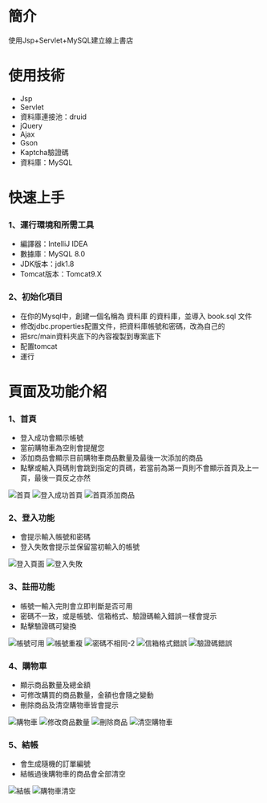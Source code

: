 # 簡介
使用Jsp+Servlet+MySQL建立線上書店

# 使用技術

* Jsp
* Servlet
* 資料庫連接池：druid 
* jQuery
* Ajax
* Gson
* Kaptcha驗證碼
* 資料庫：MySQL


# 快速上手
### 1、運行環境和所需工具
* 編譯器：IntelliJ IDEA
* 數據庫：MySQL 8.0
* JDK版本：jdk1.8
* Tomcat版本：Tomcat9.X

### 2、初始化項目
* 在你的Mysql中，創建一個名稱為 資料庫 的資料庫，並導入 book.sql 文件
* 修改jdbc.properties配置文件，把資料庫帳號和密碼，改為自己的
* 把src/main資料夾底下的內容複製到專案底下
* 配置tomcat
* 運行

# 頁面及功能介紹

### 1、首頁
* 登入成功會顯示帳號
* 當前購物車為空則會提醒您
* 添加商品會顯示目前購物車商品數量及最後一次添加的商品
* 點擊或輸入頁碼則會跳到指定的頁碼，若當前為第一頁則不會顯示首頁及上一頁，最後一頁反之亦然

![首頁](https://user-images.githubusercontent.com/82807965/185015996-862f9353-6b15-4669-b75b-b08905825b85.jpg)
![登入成功首頁](https://user-images.githubusercontent.com/82807965/185014204-ed09a24b-de5d-4a2e-a8e3-d299f89eb795.jpg)
![首頁添加商品](https://user-images.githubusercontent.com/82807965/185013884-59cb97b0-be6c-48a6-921f-950142aefe7b.jpg)


### 2、登入功能
* 會提示輸入帳號和密碼
* 登入失敗會提示並保留當初輸入的帳號

![登入頁面](https://user-images.githubusercontent.com/82807965/185014497-524cc788-aa3d-4c7b-b01c-88d6c13109d5.jpg)
![登入失敗](https://user-images.githubusercontent.com/82807965/185014506-6be2eac2-1cb6-48c4-9aa8-5cd05bff4075.jpg)

### 3、註冊功能
* 帳號一輸入完則會立即判斷是否可用
* 密碼不一致，或是帳號、信箱格式、驗證碼輸入錯誤一樣會提示
* 點擊驗證碼可變換

![帳號可用](https://user-images.githubusercontent.com/82807965/185015448-92fba121-9b9b-4fb7-91ab-b3b7980a7cc4.jpg)
![帳號重複](https://user-images.githubusercontent.com/82807965/185015457-6d2436bd-e30c-4ff8-9378-06435c34c8ac.jpg)
![密碼不相同-2](https://user-images.githubusercontent.com/82807965/185015462-90c27ff1-3759-45e9-b8c3-1ebde5c8d58a.jpg)
![信箱格式錯誤](https://user-images.githubusercontent.com/82807965/185015473-19f46ea7-d625-4bc1-b5ba-2281f0858c68.jpg)
![驗證碼錯誤](https://user-images.githubusercontent.com/82807965/185015476-2f538e7d-8fcb-4880-a97d-19d2a7d69667.jpg)

### 4、購物車
* 顯示商品數量及總金額
* 可修改購買的商品數量，金額也會隨之變動
* 刪除商品及清空購物車皆會提示

![購物車](https://user-images.githubusercontent.com/82807965/185016546-6a51e667-152a-4eef-aaea-ff6c5635b895.jpg)
![修改商品數量](https://user-images.githubusercontent.com/82807965/185016551-b9c8e996-8acc-49e2-adaa-c0f9edc4f7ef.jpg)
![刪除商品](https://user-images.githubusercontent.com/82807965/185016555-9817e88d-6eff-4a15-a3c4-44db50438596.jpg)
![清空購物車](https://user-images.githubusercontent.com/82807965/185016559-aaa06fa9-17a1-40aa-ae49-73ec29078310.jpg)

### 5、結帳
* 會生成隨機的訂單編號
* 結帳過後購物車的商品會全部清空

![結帳](https://user-images.githubusercontent.com/82807965/185016902-2100c524-b671-46c9-9b0a-4eed9e881125.jpg)
![購物車清空](https://user-images.githubusercontent.com/82807965/185016876-9742564c-1b1c-46a3-bda3-4203342331e7.jpg)
















